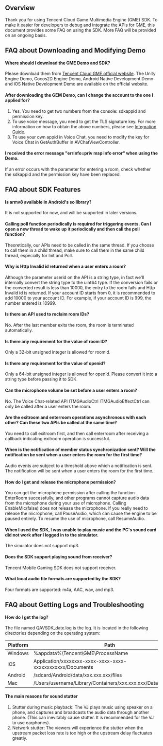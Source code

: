 ## Overview

Thank you for using Tencent Cloud Game Multimedia Engine (GME) SDK. To make it easier for developers to debug and integrate the APIs for GME, this document provides some FAQ on using the SDK. More FAQ will be provided on an ongoing basis.


## FAQ about Downloading and Modifying Demo 
#### Where should I download the GME Demo and SDK?
Please download them from [Tencent Cloud GME official website](https://intl.cloud.tencent.com/product/tmg?idx=1). The Unity Engine Demo, Cocos2D Engine Demo, Android Native Development Demo and iOS Native Development Demo are available on the official website.

#### After downloading the GEM Demo, can I change the account to the one I applied for?
1. Yes. You need to get two numbers from the console: sdkappid and permission key.
2. To use voice message, you need to get the TLS signature key. For more information on how to obtain the above numbers, please see [Integration Guide](https://intl.cloud.tencent.com/document/product/607/10782).
3. To use your own appid in Voice Chat, you need to modify the key for Voice Chat in GetAuthBuffer in AVChatViewController.


#### I received the error message "errinfo=priv map info error" when using the Demo.
 If an error occurs with the parameter for entering a room, check whether the sdkappid and the permission key have been replaced.


## FAQ about SDK Features
#### Is armv8 available in Android's so library?
 It is not supported for now, and will be supported in later versions.


#### Calling poll function periodically is required for triggering events. Can I open a new thread to wake up it periodically and then call the poll function?
 Theoretically, our APIs need to be called in the same thread. If you choose to call them in a child thread, make sure to call them in the same child thread, especially for Init and Poll.

#### Why is Http Invalid id returned when a user enters a room?
 Although the parameter userid on the API is a string type, in fact we'll internally convert the string type to the uint64 type. If the conversion fails or the converted result is less than 10000, the entry to the room fails and Http Invalid id is returned.
If your account ID starts from 0, it is recommended to add 10000 to your account ID. For example, if your account ID is 999, the number entered is 10999.

#### Is there an API used to reclaim room IDs?
 No. After the last member exits the room, the room is terminated automatically.

#### Is there any requirement for the value of room ID?
 Only a 32-bit unsigned integer is allowed for roomid.

#### Is there any requirement for the value of openid?
 Only a 64-bit unsigned integer is allowed for openid. Please convert it into a string type before passing it to SDK.


#### Can the microphone volume be set before a user enters a room?
 No. The Voice Chat-related API ITMGAudioCtrl ITMGAudioEffectCtrl can only be called after a user enters the room.

#### Are the exitroom and enterroom operations asynchronous with each other? Can these two APIs be called at the same time?
 You need to call exitroom first, and then call enterroom after receiving a callback indicating exitroom operation is successful.


#### When is the notification of member status synchronization sent? Will the notification be sent when a user enters the room for the first time?
 Audio events are subject to a threshold above which a notification is sent. The notification will be sent when a user enters the room for the first time.

#### How do I get and release the microphone permission?
 You can get the microphone permission after calling the function EnterRoom successfully, and other programs cannot capture audio data from the microphone during your use of microphone.
Calling EnableMic(false) does not release the microphone.
If you really need to release the microphone, call PauseAudio, which can cause the engine to be paused entirely. To resume the use of microphone, call ResumeAudio.

#### When I used the SDK, I was unable to play music and the PC's sound card did not work after I logged in to the simulator.
 The simulator does not support mp3.

#### Does the SDK support playing sound from receiver?
 Tencent Mobile Gaming SDK does not support receiver.

#### What local audio file formats are supported by the SDK?
 Four formats are supported: m4a, AAC, wav, and mp3.




## FAQ about Getting Logs and Troubleshooting
#### How do I get the log?
 The file named QAVSDK_date.log is the log. It is located in the following directories depending on the operating system:

| Platform | Path |
| ------------- |-------------|
|Windows 	|%appdata%\Tencent\GME\ProcessName|
|iOS    		|Application/xxxxxxxx-xxxx-xxxx-xxxx-xxxxxxxxxxxx/Documents|
|Android	|/sdcard/Android/data/xxx.xxx.xxx/files|
|Mac    		|/Users/username/Library/Containers/xxx.xxx.xxx/Data/Documents|

#### The main reasons for sound stutter
1. Stutter during music playback: The VJ plays music using speaker on a phone, and captures and broadcasts the audio data through another phone. (This can inevitably cause stutter. It is recommended for the VJ to use earphones).
2. Network stutter: The viewers will experience the stutter when the upstream packet loss rate is too high or the upstream delay fluctuates greatly.



















